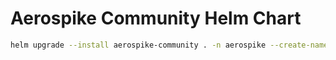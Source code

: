 # Aerospike Community Helm Chart

```bash
helm upgrade --install aerospike-community . -n aerospike --create-namespace
```